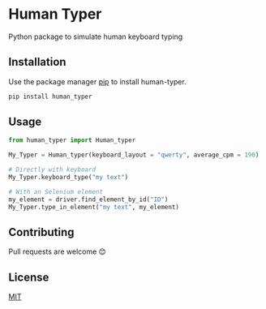 # Human Typer

Python package to simulate human keyboard typing

## Installation

Use the package manager [pip](https://pypi.org/project/human_typer/) to install human-typer.

```bash
pip install human_typer
```

## Usage

```python
from human_typer import Human_typer

My_Typer = Human_typer(keyboard_layout = "qwerty", average_cpm = 190)

# Directly with keyboard 
My_Typer.keyboard_type("my text")

# With an Selenium element
my_element = driver.find_element_by_id("ID")
My_Typer.type_in_element("my text", my_element)
```

## Contributing
Pull requests are welcome 😊

## License
[MIT](https://choosealicense.com/licenses/mit/)